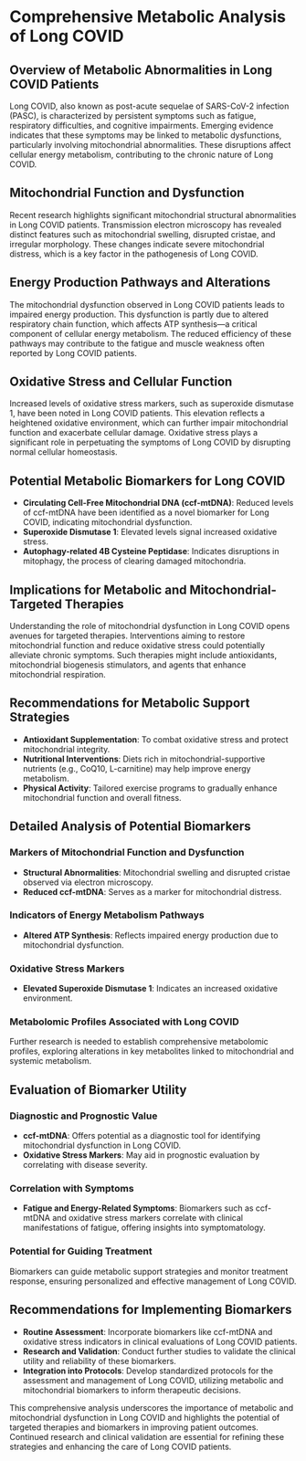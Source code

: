 # Comprehensive Metabolic Analysis of Long COVID

## Overview of Metabolic Abnormalities in Long COVID Patients

Long COVID, also known as post-acute sequelae of SARS-CoV-2 infection (PASC), is characterized by persistent symptoms such as fatigue, respiratory difficulties, and cognitive impairments. Emerging evidence indicates that these symptoms may be linked to metabolic dysfunctions, particularly involving mitochondrial abnormalities. These disruptions affect cellular energy metabolism, contributing to the chronic nature of Long COVID.

## Mitochondrial Function and Dysfunction

Recent research highlights significant mitochondrial structural abnormalities in Long COVID patients. Transmission electron microscopy has revealed distinct features such as mitochondrial swelling, disrupted cristae, and irregular morphology. These changes indicate severe mitochondrial distress, which is a key factor in the pathogenesis of Long COVID.

## Energy Production Pathways and Alterations

The mitochondrial dysfunction observed in Long COVID patients leads to impaired energy production. This dysfunction is partly due to altered respiratory chain function, which affects ATP synthesis—a critical component of cellular energy metabolism. The reduced efficiency of these pathways may contribute to the fatigue and muscle weakness often reported by Long COVID patients.

## Oxidative Stress and Cellular Function

Increased levels of oxidative stress markers, such as superoxide dismutase 1, have been noted in Long COVID patients. This elevation reflects a heightened oxidative environment, which can further impair mitochondrial function and exacerbate cellular damage. Oxidative stress plays a significant role in perpetuating the symptoms of Long COVID by disrupting normal cellular homeostasis.

## Potential Metabolic Biomarkers for Long COVID

- **Circulating Cell-Free Mitochondrial DNA (ccf-mtDNA)**: Reduced levels of ccf-mtDNA have been identified as a novel biomarker for Long COVID, indicating mitochondrial dysfunction.
- **Superoxide Dismutase 1**: Elevated levels signal increased oxidative stress.
- **Autophagy-related 4B Cysteine Peptidase**: Indicates disruptions in mitophagy, the process of clearing damaged mitochondria.

## Implications for Metabolic and Mitochondrial-Targeted Therapies

Understanding the role of mitochondrial dysfunction in Long COVID opens avenues for targeted therapies. Interventions aiming to restore mitochondrial function and reduce oxidative stress could potentially alleviate chronic symptoms. Such therapies might include antioxidants, mitochondrial biogenesis stimulators, and agents that enhance mitochondrial respiration.

## Recommendations for Metabolic Support Strategies

- **Antioxidant Supplementation**: To combat oxidative stress and protect mitochondrial integrity.
- **Nutritional Interventions**: Diets rich in mitochondrial-supportive nutrients (e.g., CoQ10, L-carnitine) may help improve energy metabolism.
- **Physical Activity**: Tailored exercise programs to gradually enhance mitochondrial function and overall fitness.

## Detailed Analysis of Potential Biomarkers

### Markers of Mitochondrial Function and Dysfunction

- **Structural Abnormalities**: Mitochondrial swelling and disrupted cristae observed via electron microscopy.
- **Reduced ccf-mtDNA**: Serves as a marker for mitochondrial distress.

### Indicators of Energy Metabolism Pathways

- **Altered ATP Synthesis**: Reflects impaired energy production due to mitochondrial dysfunction.

### Oxidative Stress Markers

- **Elevated Superoxide Dismutase 1**: Indicates an increased oxidative environment.

### Metabolomic Profiles Associated with Long COVID

Further research is needed to establish comprehensive metabolomic profiles, exploring alterations in key metabolites linked to mitochondrial and systemic metabolism.

## Evaluation of Biomarker Utility

### Diagnostic and Prognostic Value

- **ccf-mtDNA**: Offers potential as a diagnostic tool for identifying mitochondrial dysfunction in Long COVID.
- **Oxidative Stress Markers**: May aid in prognostic evaluation by correlating with disease severity.

### Correlation with Symptoms

- **Fatigue and Energy-Related Symptoms**: Biomarkers such as ccf-mtDNA and oxidative stress markers correlate with clinical manifestations of fatigue, offering insights into symptomatology.

### Potential for Guiding Treatment

Biomarkers can guide metabolic support strategies and monitor treatment response, ensuring personalized and effective management of Long COVID.

## Recommendations for Implementing Biomarkers

- **Routine Assessment**: Incorporate biomarkers like ccf-mtDNA and oxidative stress indicators in clinical evaluations of Long COVID patients.
- **Research and Validation**: Conduct further studies to validate the clinical utility and reliability of these biomarkers.
- **Integration into Protocols**: Develop standardized protocols for the assessment and management of Long COVID, utilizing metabolic and mitochondrial biomarkers to inform therapeutic decisions.

This comprehensive analysis underscores the importance of metabolic and mitochondrial dysfunction in Long COVID and highlights the potential of targeted therapies and biomarkers in improving patient outcomes. Continued research and clinical validation are essential for refining these strategies and enhancing the care of Long COVID patients.